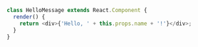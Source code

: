 ---
---
```javascript
class HelloMessage extends React.Component {
  render() {
    return <div>{'Hello, ' + this.props.name + '!'}</div>;
  }
}
```
